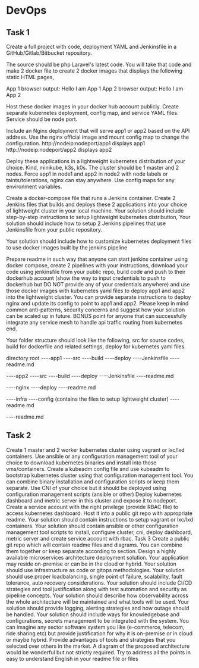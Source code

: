 # DevOps 


## Task 1
Create a full project with code, deployment YAML and Jenkinsfile in a GitHub/Gitlab/Bitbucket repository.

The source should be php Laravel's latest code. You will take that code and make 2 docker file to
create 2 docker images that displays the following static HTML pages,

App 1 browser output: Hello I am App 1
App 2 browser output: Hello I am App 2

Host these docker images in your docker hub account publicly. Create separate kubernetes
deployment, config map, and service YAML files. Service should be node port.

Include an Nginx deployment that will serve app1 or app2 based on the API address. Use the nginx official image and mount config map to change the configuration.
http://nodeip:nodeport/app1 displays app1
http://nodeip:nodeport/app2 displays app2

Deploy these applications in a lightweight kubernetes distribution of your choice. Kind, minikube,
k3s, k0s. The cluster should be 1 master and 2 nodes. Force app1 in node1 and app2 in node2 with
node labels or taints/tolerations, nginx can stay anywhere. Use config maps for any environment
variables.

Create a docker-compose file that runs a Jenkins container. Create 2 Jenkins files that builds and
deploys these 2 applications into your choice of lightweight cluster in your local machine.
Your solution should include step-by-step instructions to setup lightweight kubernetes distribution,
Your solution should include how to setup 2 Jenkins pipelines that use Jenkinsfile from your
public repository.

Your solution should include how to customize kubernetes deployment files to use docker
images built by the jenkins pipeline

Prepare readme in such way that anyone can start jenkins container using docker compose,
create 2 pipelines with your instructions, download your code using jenkinsfile from your public
repo, build code and push to their dockerhub account (show the way to input credentials to push
to dockerhub but DO NOT provide any of your credentials anywhere) and use those docker
images with kubernetes yaml files to deploy app1 and app2 into the lightweight cluster. You can
provide separate instructions to deploy nginx and update its config to point to app1 and app2.
Please keep in mind common anti-patterns, security concerns and suggest how your solution
can be scaled up in future. BONUS point for anyone that can successfully integrate any service
mesh to handle api traffic routing from kubernetes end.

Your folder structure should look like the following, src for source codes, build for dockerfile and
related settings, deploy for kubernetes yaml files.

directory root
----app1
----src
----build
----deploy
----Jenkinsfile
----readme.md

----app2
----src
----build
----deploy
----Jenkinsfile
----readme.md

----nginx
----deploy
----readme.md

----infra
----config (contains the files to setup lightweight cluster)
----readme.md

----readme.md

## Task 2
Create 1 master and 2 worker kubernetes cluster using vagrant or lxc/lxd containers. Use
ansible or any configuration management tool of your choice to download kubernetes binaries
and install into those vms/containers. Create a kubeadm config file and use kubeadm to
bootstrap kubernetes cluster using that configuration management tool. You can combine binary
installation and configuration scripts or keep them separate.
Use CNI of your choice but it should be deployed using configuration management scripts
(ansible or other)
Deploy kubernetes dashboard and metric server in this cluster and expose it to nodeport.
Create a service account with the right privilege (provide RBAC file) to access kubernetes
dashboard. Host it into a public git repo with appropriate readme.
Your solution should contain instructions to setup vagrant or lxc/lxd containers.
Your solution should contain ansible or other configuration management tool scripts to install,
configure cluster, cni, deploy dashboard, metric server and create service account with rbac.
Task 3
Create a public git repo which will contain readme files and diagrams. You can combine them
together or keep separate according to section.
Design a highly available microservices architecture deployment solution. Your application may
reside on-premise or can be in the cloud or hybrid.
Your solution should use infrastructure as code or gitops methodologies.
Your solution should use proper loadbalancing, single point of failure, scalability, fault tolerance,
auto recovery considerations.
Your solution should include CI/CD strategies and tool justification along with test automation
and security as pipeline concepts.
Your solution should describe how observability across the whole architecture will be maintained
and what tools will be used.
Your solution should provide logging, alerting strategies and how outage should be handled.
Your solution should include ways for knowledgebase and configurations, secrets management
to be integrated with the system.
You can imagine any sector software system you like (e-commerce, telecom, ride sharing etc)
but provide justification for why it is on-premise or in cloud or maybe hybrid. Provide advantages
of tools and strategies that you selected over others in the market.
A diagram of the proposed architecture would be wonderful but not strictly required. Try to
address all the points in easy to understand English in your readme file or files
